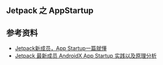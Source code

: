 ## Jetpack 之 AppStartup




## 参考资料
* [Jetpack新成员，App Startup一篇就懂](https://blog.csdn.net/guolin_blog/article/details/108026357)
* [Jetpack 最新成员 AndroidX App Startup 实践以及原理分析](https://juejin.cn/post/6844904190440013837)